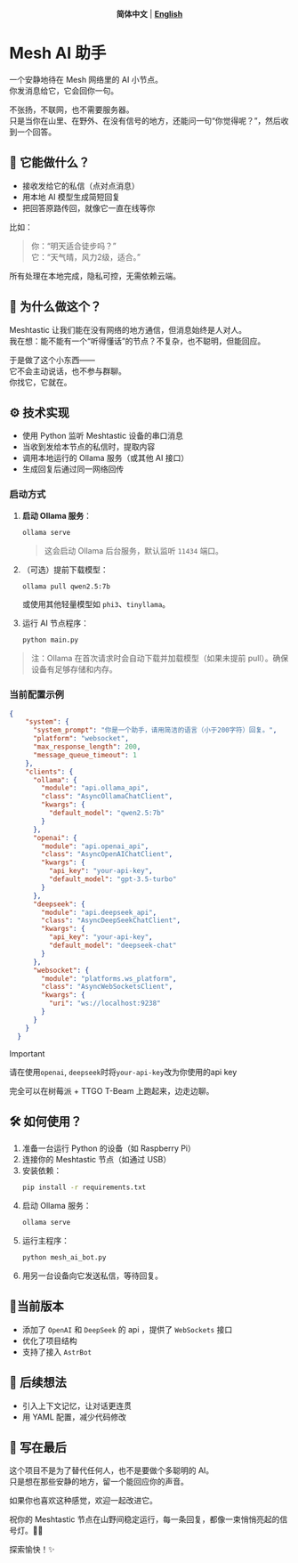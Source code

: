 <div align="center">

**简体中文** | [ **English** ](readme_eng.md)

</div>

# Mesh AI 助手

一个安静地待在 Mesh 网络里的 AI 小节点。  
你发消息给它，它会回你一句。

不张扬，不联网，也不需要服务器。  
只是当你在山里、在野外、在没有信号的地方，还能问一句“你觉得呢？”，然后收到一个回答。

## 🧩 它能做什么？

- 接收发给它的私信（点对点消息）
- 用本地 AI 模型生成简短回复
- 把回答原路传回，就像它一直在线等你

比如：
> 你：“明天适合徒步吗？”  
> 它：“天气晴，风力2级，适合。”

所有处理在本地完成，隐私可控，无需依赖云端。

## 📡 为什么做这个？

Meshtastic 让我们能在没有网络的地方通信，但消息始终是人对人。  
我在想：能不能有一个“听得懂话”的节点？不复杂，也不聪明，但能回应。

于是做了这个小东西——  
它不会主动说话，也不参与群聊。  
你找它，它就在。

## ⚙️ 技术实现

- 使用 Python 监听 Meshtastic 设备的串口消息
- 当收到发给本节点的私信时，提取内容
- 调用本地运行的 Ollama 服务（或其他 AI 接口）
- 生成回复后通过同一网络回传

### 启动方式

1. **启动 Ollama 服务**：
   ```bash
   ollama serve
   ```
   > 这会启动 Ollama 后台服务，默认监听 `11434` 端口。

2. （可选）提前下载模型：
   ```bash
   ollama pull qwen2.5:7b
   ```
   或使用其他轻量模型如 `phi3`、`tinyllama`。

3. 运行 AI 节点程序：
   ```bash
   python main.py
   ```

> 注：Ollama 在首次请求时会自动下载并加载模型（如果未提前 pull）。确保设备有足够存储和内存。

### 当前配置示例

```json
{
    "system": {
      "system_prompt": "你是一个助手，请用简洁的语言（小于200字符）回复。",
      "platform": "websocket",
      "max_response_length": 200,
      "message_queue_timeout": 1
    },
    "clients": {
      "ollama": {
        "module": "api.ollama_api",
        "class": "AsyncOllamaChatClient",
        "kwargs": {
          "default_model": "qwen2.5:7b"
        }
      },
      "openai": {
        "module": "api.openai_api",
        "class": "AsyncOpenAIChatClient",
        "kwargs": {
          "api_key": "your-api-key",
          "default_model": "gpt-3.5-turbo"
        }
      },
      "deepseek": {
        "module": "api.deepseek_api",
        "class": "AsyncDeepSeekChatClient",
        "kwargs": {
          "api_key": "your-api-key",
          "default_model": "deepseek-chat"
        }
      },
      "websocket": {
        "module": "platforms.ws_platform",
        "class": "AsyncWebSocketsClient",
        "kwargs": {
          "uri": "ws://localhost:9238"
        }
      }
    }
  }
```

>[!IMPORTANT]
>请在使用`openai`, `deepseek`时将`your-api-key`改为你使用的api key

完全可以在树莓派 + TTGO T-Beam 上跑起来，边走边聊。

## 🛠️ 如何使用？

1. 准备一台运行 Python 的设备（如 Raspberry Pi）
2. 连接你的 Meshtastic 节点（如通过 USB）
3. 安装依赖：
   ```bash
   pip install -r requirements.txt
   ```
4. 启动 Ollama 服务：
   ```bash
   ollama serve
   ```
5. 运行主程序：
   ```bash
   python mesh_ai_bot.py
   ```
6. 用另一台设备向它发送私信，等待回复。

## 🎈当前版本

- 添加了 `OpenAI` 和 `DeepSeek` 的 api ，提供了 `WebSockets` 接口
- 优化了项目结构
- 支持了接入 `AstrBot`

## 🌱 后续想法

- 引入上下文记忆，让对话更连贯
- 用 YAML 配置，减少代码修改

## 🙏 写在最后

这个项目不是为了替代任何人，也不是要做个多聪明的 AI。  
只是想在那些安静的地方，留一个能回应你的声音。

如果你也喜欢这种感觉，欢迎一起改进它。

祝你的 Meshtastic 节点在山野间稳定运行，每一条回复，都像一束悄悄亮起的信号灯。📡💡

探索愉快！✨